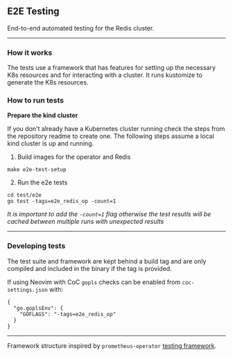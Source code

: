 ## E2E Testing

End-to-end automated testing for the Redis cluster.

---

### How it works

The tests use a framework that has features for setting up the necessary K8s resources and for interacting with a cluster. It runs kustomize to generate the K8s resources.

### How to run tests

**Prepare the kind cluster**

If you don't already have a Kubernetes cluster running check the steps from the repository readme to create one. The following steps assume a local kind cluster is up and running.

1. Build images for the operator and Redis

```
make e2e-test-setup
```

2. Run the e2e tests

```
cd test/e2e
go test -tags=e2e_redis_op -count=1
```

*It is important to add the `-count=1` flag otherwise the test resutls will be cached between multiple runs with unexpected results*

---

### Developing tests

The test suite and framework are kept behind a build tag and are only compiled and included in the binary if the tag is provided.

If using Neovim with CoC `gopls` checks can be enabled from `coc-settings.json` with:

```
{
  "go.goplsEnv": {
    "GOFLAGS": "-tags=e2e_redis_op"
  }
}
```

---

Framework structure inspired by `prometheus-operator` [testing framework](https://github.com/prometheus-operator/prometheus-operator/tree/master/test).

